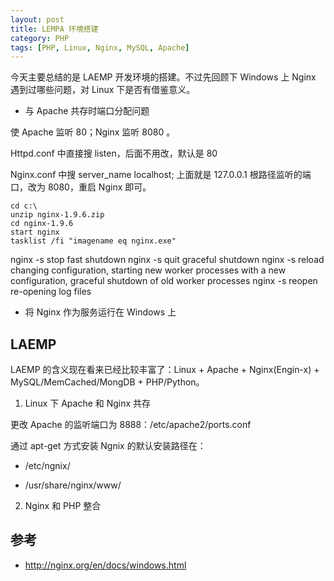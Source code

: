 ```yaml
---
layout: post
title: LEMPA 环境搭建
category: PHP
tags: [PHP, Linux, Nginx, MySQL, Apache]
---
```


今天主要总结的是 LAEMP 开发环境的搭建。不过先回顾下 Windows 上 Nginx 遇到过哪些问题，对 Linux 下是否有借鉴意义。

- 与 Apache  共存时端口分配问题

使 Apache 监听 80；Nginx 监听 8080 。

Httpd.conf 中直接搜 listen，后面不用改，默认是 80

Nginx.conf 中搜 server_name  localhost; 上面就是 127.0.0.1 根路径监听的端口，改为 8080，重启 Nginx 即可。

```
cd c:\
unzip nginx-1.9.6.zip
cd nginx-1.9.6
start nginx
tasklist /fi "imagename eq nginx.exe"
```


nginx -s stop	fast shutdown
nginx -s quit	graceful shutdown
nginx -s reload	changing configuration, starting new worker processes with a new configuration, graceful shutdown of old worker processes
nginx -s reopen	re-opening log files

- 将 Nginx 作为服务运行在 Windows 上

LAEMP
-

LAEMP 的含义现在看来已经比较丰富了：Linux + Apache + Nginx(Engin-x) + MySQL/MemCached/MongDB + PHP/Python。

1. Linux 下 Apache 和 Nginx 共存

更改 Apache 的监听端口为 8888：/etc/apache2/ports.conf

通过 apt-get 方式安装 Ngnix 的默认安装路径在：

- /etc/ngnix/

- /usr/share/nginx/www/

2. Nginx 和 PHP 整合

参考
-

- <http://nginx.org/en/docs/windows.html>

